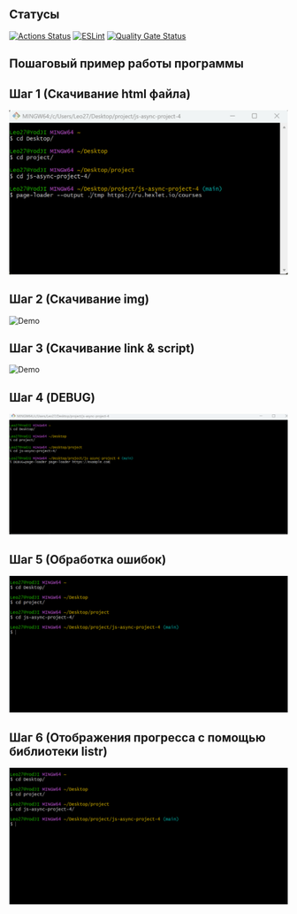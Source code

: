 
## Статусы

[![Actions Status](https://github.com/YodJI27/js-async-project-4/actions/workflows/hexlet-check.yml/badge.svg)](https://github.com/YodJI27/js-async-project-4/actions)
[![ESLint](https://img.shields.io/badge/ESLint-passing-brightgreen)](https://eslint.org/)
[![Quality Gate Status](https://sonarcloud.io/api/project_badges/measure?project=YodJI27_js-async-project-4&metric=alert_status)](https://sonarcloud.io/summary/new_code?id=YodJI27_js-async-project-4)



## Пошаговый пример работы программы

## Шаг 1 (Скачивание html файла)

![Demo](page-loader.gif)

## Шаг 2 (Скачивание img)

![Demo](page-loader-2.gif)

## Шаг 3 (Скачивание link & script)

![Demo](page-loader-3.gif)

## Шаг 4 (DEBUG)

![Demo](page-loader-4.gif)

## Шаг 5 (Обработка ошибок)

![Demo](page-loader-5.gif)

## Шаг 6 (Отображения прогресса с помощью библиотеки listr)

![Demo](page-loader-5.gif)